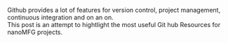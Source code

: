 ---
---

Github provides a lot of features for version control, project management, continuous integration and on an on.  
This post is an attempt to hightlight the most useful Git hub Resources for nanoMFG projects.

